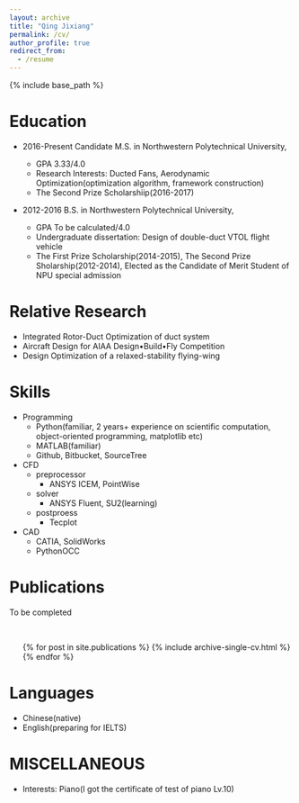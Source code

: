 ```yaml
---
layout: archive
title: "Qing Jixiang"
permalink: /cv/
author_profile: true
redirect_from:
  - /resume
---
```


{% include base_path %}

Education
======
* 2016-Present  Candidate M.S. in Northwestern Polytechnical University,  
  * GPA 3.33/4.0  
  * Research Interests: Ducted Fans, Aerodynamic Optimization(optimization algorithm, framework construction)  
  * The Second Prize Scholarshiip(2016-2017)  
  
*  2012-2016  B.S. in Northwestern Polytechnical University,  
    * GPA To be calculated/4.0  
    * Undergraduate dissertation: Design of double-duct VTOL flight vehicle  
    * The First Prize Scholarship(2014-2015), The Second Prize Sholarship(2012-2014), Elected as the Candidate of Merit Student of NPU special admission  


Relative Research
======
* Integrated Rotor-Duct Optimization of duct system   
* Aircraft Design for AIAA Design•Build•Fly Competition  
* Design Optimization of a relaxed-stability flying-wing
  
Skills
======
* Programming
  * Python(familiar, 2 years+ experience on scientific computation, object-oriented programming, matplotlib etc)  
  * MATLAB(familiar)
  * Github, Bitbucket, SourceTree
* CFD
  * preprocessor  
    * ANSYS ICEM, PointWise
  * solver
    * ANSYS Fluent, SU2(learning)
  * postproess  
    * Tecplot
* CAD
  * CATIA, SolidWorks
  * PythonOCC

Publications
======
  To be completed  
  
  <ul>{% for post in site.publications %}
    {% include archive-single-cv.html %}
  {% endfor %}</ul>
  
Languages
======
  * Chinese(native)
  * English(preparing for IELTS)

MISCELLANEOUS 
======
* Interests: Piano(I got the certificate of test of piano Lv.10)

